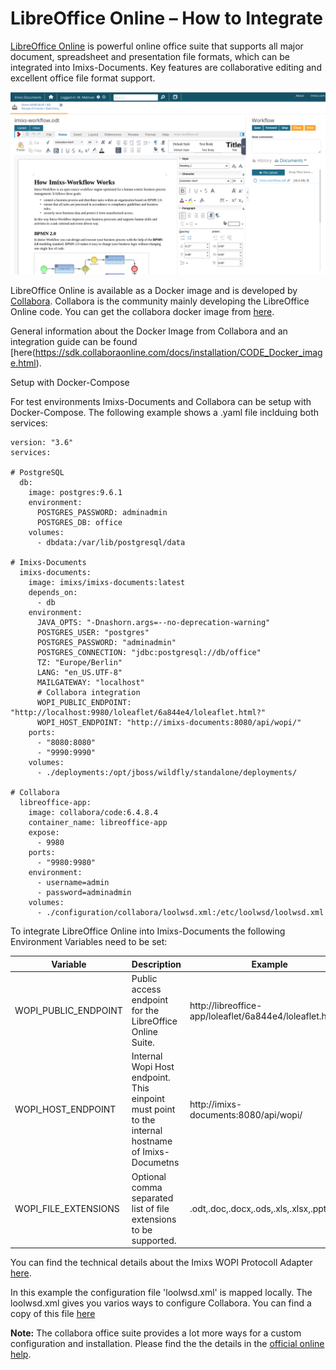 # LibreOffice Online – How to Integrate

[LibreOffice Online](https://www.libreoffice.org/download/libreoffice-online/) is powerful online office suite that supports all major document, spreadsheet and presentation file formats, which can be integrated into Imixs-Documents. Key features are collaborative editing and excellent office file format support.

<img src="images/wopi-01.png" width="900" />

LibreOffice Online is available as a Docker image and is developed by [Collabora](https://www.collaboraoffice.com/code/). Collabora is the community mainly developing the LibreOffice Online code. You can get the collabora docker image from [here](https://hub.docker.com/r/collabora/code).

General information about the Docker Image from Collabora and an integration guide can be found [here(https://sdk.collaboraonline.com/docs/installation/CODE_Docker_image.html).

Setup with Docker-Compose

For test environments Imixs-Documents and Collabora can be setup with Docker-Compose. The following example shows a .yaml file inclduing both services:

	version: "3.6"
	services:
	
	# PostgreSQL
	  db:
	    image: postgres:9.6.1
	    environment:
	      POSTGRES_PASSWORD: adminadmin
	      POSTGRES_DB: office
	    volumes: 
	      - dbdata:/var/lib/postgresql/data
	
	# Imixs-Documents
	  imixs-documents:
	    image: imixs/imixs-documents:latest
	    depends_on:
	      - db
	    environment:
	      JAVA_OPTS: "-Dnashorn.args=--no-deprecation-warning"
	      POSTGRES_USER: "postgres"
	      POSTGRES_PASSWORD: "adminadmin"
	      POSTGRES_CONNECTION: "jdbc:postgresql://db/office"      
	      TZ: "Europe/Berlin"
	      LANG: "en_US.UTF-8"
	      MAILGATEWAY: "localhost"
	      # Collabora integration
	      WOPI_PUBLIC_ENDPOINT: "http://localhost:9980/loleaflet/6a844e4/loleaflet.html?"
	      WOPI_HOST_ENDPOINT: "http://imixs-documents:8080/api/wopi/"
	    ports:
	      - "8080:8080"
	      - "9990:9990"
	    volumes:
	      - ./deployments:/opt/jboss/wildfly/standalone/deployments/
	
	# Collabora 
	  libreoffice-app:
	    image: collabora/code:6.4.8.4
	    container_name: libreoffice-app
	    expose:
	      - 9980
	    ports:
	      - "9980:9980"
	    environment:
	      - username=admin
	      - password=adminadmin
	    volumes:
	      - ./configuration/collabora/loolwsd.xml:/etc/loolwsd/loolwsd.xml

To integrate LibreOffice Online into Imixs-Documents the following Environment Variables need to be set:


| Variable              | Description  							| Example |
| --------------------- |---------------------------------------|---------|
| WOPI_PUBLIC_ENDPOINT  | Public access endpoint for the LibreOffice Online Suite. |http://libreoffice-app/loleaflet/6a844e4/loleaflet.html?
| WOPI_HOST_ENDPOINT    | Internal Wopi Host endpoint. This einpoint must point to the internal hostname of Imixs-Documetns | http://imixs-documents:8080/api/wopi/ |
| WOPI_FILE_EXTENSIONS | Optional comma separated list of file extensions to be supported. |.odt,.doc,.docx,.ods,.xls,.xlsx,.ppt,.pptx|     
     
You can find the technical details about the Imixs WOPI Protocoll Adapter [here](https://github.com/imixs/imixs-adapters/tree/master/imixs-adapters-wopi).
	
In this example the configuration file 'loolwsd.xml' is mapped locally. The loolwsd.xml gives you varios ways to configure Collabora. You can find a copy of this file [here](../docker/configuration/collabora/loolwsd.xml)
  
**Note:** The collabora office suite provides a lot more ways for a custom configuration and installation. Please find the the details in the [official online help](https://sdk.collaboraonline.com/). 


